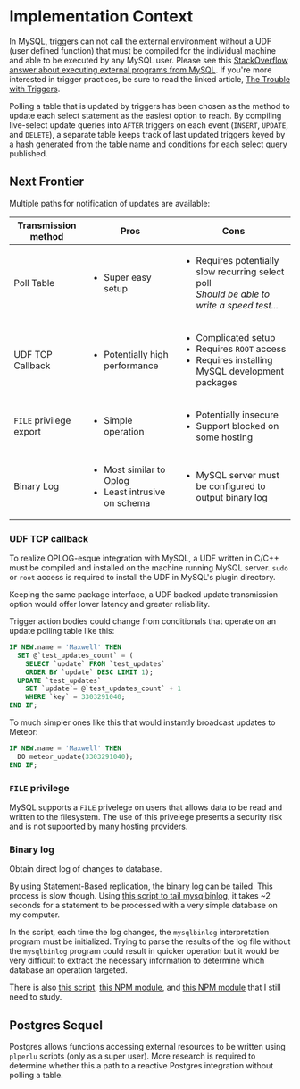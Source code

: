 # Implementation Context

In MySQL, triggers can not call the external environment without a UDF (user defined function) that must be compiled for the individual machine and able to be executed by any MySQL user. Please see this [StackOverflow answer about executing external programs from MySQL](http://stackoverflow.com/a/20439489). If you're more interested in trigger practices, be sure to read the linked article, [The Trouble with Triggers](http://www.oracle.com/technetwork/issue-archive/2008/08-sep/o58asktom-101055.html).

Polling a table that is updated by triggers has been chosen as the method to update each select statement as the easiest option to reach. By compiling live-select update queries into `AFTER` triggers on each event (`INSERT`, `UPDATE`, and `DELETE`), a separate table keeps track of last updated triggers keyed by a hash generated from the table name and conditions for each select query published.

## Next Frontier

Multiple paths for notification of updates are available:

Transmission method | Pros | Cons
--------------------|------|-------
Poll Table | <ul><li>Super easy setup</ul> | <ul><li>Requires potentially slow recurring select poll<br>*Should be able to write a speed test...*</ul>
UDF TCP Callback | <ul><li>Potentially high performance</ul> | <ul><li>Complicated setup<li>Requires `ROOT` access<li>Requires installing MySQL development packages</ul>
`FILE` privilege export | <ul><li>Simple operation</ul> | <ul><li>Potentially insecure<li>Support blocked on some hosting</ul>
Binary Log | <ul><li>Most similar to Oplog<li>Least intrusive on schema</ul> | <ul><li>MySQL server must be configured to output binary log</ul>

### UDF TCP callback

To realize OPLOG-esque integration with MySQL, a UDF written in C/C++ must be compiled and installed on the machine running MySQL server. `sudo` or `root` access is required to install the UDF in MySQL's plugin directory.

Keeping the same package interface, a UDF backed update transmission option would offer lower latency and greater reliability.

Trigger action bodies could change from conditionals that operate on an update polling table like this:

```sql
IF NEW.name = 'Maxwell' THEN
  SET @`test_updates_count` = (
    SELECT `update` FROM `test_updates`
    ORDER BY `update` DESC LIMIT 1);
  UPDATE `test_updates`
    SET `update`= @`test_updates_count` + 1
    WHERE `key` = 3303291040;
END IF;
```

To much simpler ones like this that would instantly broadcast updates to Meteor:
```sql
IF NEW.name = 'Maxwell' THEN
  DO meteor_update(3303291040);
END IF;
```

### `FILE` privilege

MySQL supports a `FILE` privelege on users that allows data to be read and written to the filesystem. The use of this privelege presents a security risk and is not supported by many hosting providers.

### Binary log

Obtain direct log of changes to database.

By using Statement-Based replication, the binary log can be tailed. This process is slow though. Using [this script to tail mysqlbinlog](https://gist.github.com/petethomas/1572119), it takes ~2 seconds for a statement to be processed with a very simple database on my computer.

In the script, each time the log changes, the `mysqlbinlog` interpretation program must be initialized. Trying to parse the results of the log file without the `mysqlbinlog` program could result in quicker operation but it would be very difficult to extract the necessary information to determine which database an operation targeted.

There is also [this script](https://gist.github.com/laverdet/958588), [this NPM module](https://github.com/nevill/zongji), and [this NPM module](https://github.com/HupuInc/node-mysql-listener) that I still need to study.

## Postgres Sequel

Postgres allows functions accessing external resources to be written using `plperlu` scripts (only as a super user). More research is required to determine whether this a path to a reactive Postgres integration without polling a table.

